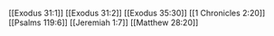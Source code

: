 [[Exodus 31:1]]
[[Exodus 31:2]]
[[Exodus 35:30]]
[[1 Chronicles 2:20]]
[[Psalms 119:6]]
[[Jeremiah 1:7]]
[[Matthew 28:20]]
